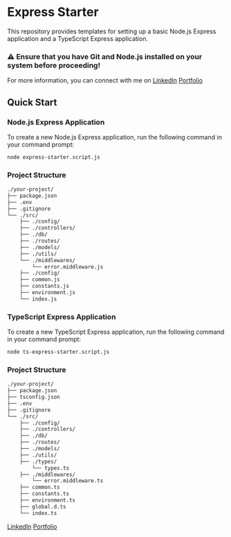 # Express Starter

This repository provides templates for setting up a basic Node.js Express application and a TypeScript Express application.

### ⚠️ Ensure that you have Git and Node.js installed on your system before proceeding!

For more information, you can connect with me on [LinkedIn](https://www.linkedin.com/in/tarunjaikishan/) [Portfolio](https://tarunjaikishan.netlify.app/)

## Quick Start

### Node.js Express Application

To create a new Node.js Express application, run the following command in your command prompt:

```sh
node express-starter.script.js
```

### Project Structure

```sh
./your-project/
├── package.json
├── .env
├── .gitignore
└── ./src/
    ├── ./config/
    ├── ./controllers/
    ├── ./db/
    ├── ./routes/
    ├── ./models/
    ├── ./utils/
    └── ./middlewares/
        └── error.middleware.js
    ├── ./config/
    ├── common.js
    ├── constants.js
    ├── environment.js
    └── index.js
```

### TypeScript Express Application

To create a new TypeScript Express application, run the following command in your command prompt:

```sh
node ts-express-starter.script.js
```

### Project Structure

```sh
./your-project/
├── package.json
├── tsconfig.json
├── .env
├── .gitignore
└── ./src/
    ├── ./config/
    ├── ./controllers/
    ├── ./db/
    ├── ./routes/
    ├── ./models/
    ├── ./utils/
    ├── ./types/
        └── types.ts
    ├── ./middlewares/
        └── error.middleware.ts
    ├── common.ts
    ├── constants.ts
    ├── environment.ts
    ├── global.d.ts
    └── index.ts
```

[LinkedIn](https://www.linkedin.com/in/tarunjaikishan/) [Portfolio](https://tarunjaikishan.netlify.app/)
